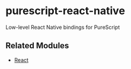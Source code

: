 # purescript-react-native
Low-level React Native bindings for PureScript

## Related Modules
* [React](https://github.com/purescript-contrib/purescript-react)